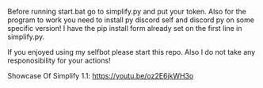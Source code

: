 Before running start.bat go to simplify.py and put your token.
Also for the program to work you need to install py discord self and discord py on some specific version!
I have the pip install form already set on the first line in simplify.py.

If you enjoyed using my selfbot please start this repo. Also I do not take any responosibility for your actions!

Showcase Of Simplify 1.1:
https://youtu.be/oz2E6jkWH3o
